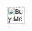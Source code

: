 <a href="https://www.buymeacoffee.com/vaskivskyi" target="_blank"><img src="https://cdn.buymeacoffee.com/buttons/v2/default-blue.png" alt="Buy Me A Coffee" style="height: 40px !important;"></a>
